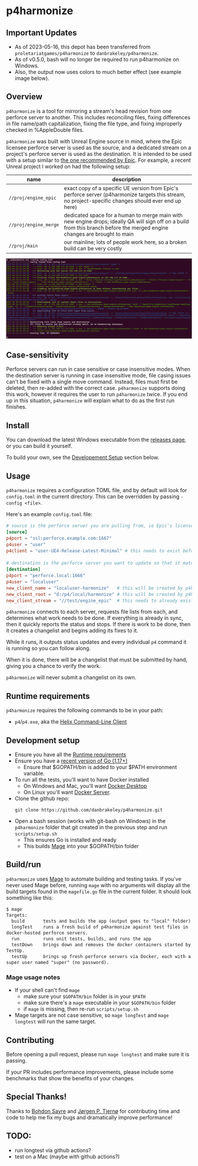 # p4harmonize

## Important Updates

- As of 2023-05-16, this depot has been transferred from `proletariatgames/p4harmonize` to `danbrakeley/p4harmonize`.
- As of v0.5.0, bash will no longer be required to run p4harmonize on Windows.
- Also, the output now uses colors to much better effect (see example image below).

## Overview

`p4harmonize` is a tool for mirroring a stream's head revision from one perforce server to another. This includes reconciling files, fixing differences in file name/path capitalization, fixing the file type, and fixing improperly checked in %AppleDouble files.

`p4harmonize` was built with Unreal Engine source in mind, where the Epic licensee perforce server is used as the source, and a dedicated stream on a project's perforce server is used as the destination. It is intended to be used with a setup similar to [the one recommended by Epic](https://docs.unrealengine.com/4.26/en-US/ProgrammingAndScripting/ProgrammingWithCPP/DownloadingSourceCode/UpdatingSourceCode/#integrating,merging,andbranching). For example, a recent Unreal project I worked on had the following setup:

| name                  | description                                                                                                                                                                |
| --------------------- | -------------------------------------------------------------------------------------------------------------------------------------------------------------------------- |
| `//proj/engine_epic`  | exact copy of a specific UE version from Epic's perforce server (p4harmonize targets this stream, no project-specific changes should ever end up here)                     |
| `//proj/engine_merge` | dedicated space for a human to merge main with new engine drops; ideally QA will sign off on a build from this branch before the merged engine changes are brought to main |
| `//proj/main`         | our mainline; lots of people work here, so a broken build can be very costly                                                                                               |

![The output of v0.5.0 when there are no changes](images/0.5.0-no-changes.png)

## Case-sensitivity

Perforce servers can run in case sensitive or case insensitive modes. When the destination server is running in case insensitive mode, file casing issues can't be fixed with a single move command. Instead, files must first be deleted, then re-added with the correct case. `p4harmonize` supports doing this work, however it requires the user to run `p4harmonize` twice. If you end up in this situation, `p4harmonize` will explain what to do as the first run finishes.

## Install

You can download the latest Windows executable from the [releases page](https://github.com/danbrakeley/p4harmonize/releases), or you can build it yourself.

To build your own, see the [Developement Setup](#development-setup) section below.

## Usage

`p4harmonize` requires a configuration TOML file, and by default will look for `config.toml` in the current directory. This can be overridden by passing `-config <file>`.

Here's an example `config.toml` file:

```toml
# source is the perforce server you are pulling from, ie Epic's licensee server.
[source]
p4port = "ssl:perforce.example.com:1667"
p4user = "user"
p4client = "user-UE4-Release-Latest-Minimal" # this needs to exist before running p4harmonize

# destination is the perforce server you want to update so that it matches the source
[destination]
p4port = "perforce.local:1666"
p4user = "localuser"
new_client_name = "localuser-harmonize"   # this will be created by p4harmonize
new_client_root = "d:/p4/local/harmonize" # this will be created by p4harmonize
new_client_stream = "//test/engine_epic"  # this needs to already exist
```

`p4harmonize` connects to each server, requests file lists from each, and determines what work needs to be done. If everything is already in sync, then it quickly reports the status and stops. If there is work to be done, then it creates a changelist and begins adding its fixes to it.

While it runs, it outputs status updates and every individual `p4` command it is running so you can follow along.

When it is done, there will be a changelist that must be submitted by hand, giving you a chance to verify the work.

`p4harmonize` will never submit a changelist on its own.

## Runtime requirements

`p4harmonize` requires the following commands to be in your path:

- `p4`/`p4.exe`, aka the [Helix Command-Line Client](https://www.perforce.com/downloads/helix-command-line-client-p4)

## Development setup

- Ensure you have all the [Runtime requirements](#runtime-requirements)
- Ensure you have a [recent version of Go (1.17+)](https://go.dev/dl/)
  - Ensure that $GOPATH/bin is added to your $PATH environment variable.
- To run all the tests, you'll want to have Docker installed
  - On Windows and Mac, you'll want [Docker Desktop](https://www.docker.com/products/docker-desktop)
  - On Linux you'll want [Docker Server](https://docs.docker.com/engine/install/#server).
- Clone the github repo:
  ```text
  git clone https://github.com/danbrakeley/p4harmonize.git
  ```
- Open a bash session (works with git-bash on Windows) in the `p4harmonize` folder that git created in the previous step and run `scripts/setup.sh`
  - This ensures Go is installed and ready
  - This builds [Mage](https://magefile.org) into your $GOPATH/bin folder

## Build/run

`p4harmonize` uses [Mage](https://magefile.org) to automate building and testing tasks. If you've never used Mage before, running `mage` with no arguments will display all the build targets found in the `magefile.go` file in the current folder. It should look something like this:

```text
$ mage
Targets:
  build       tests and builds the app (output goes to "local" folder)
  longTest    runs a fresh build of p4harmonize against test files in docker-hosted perforce servers.
  run         runs unit tests, builds, and runs the app
  testDown    brings down and removes the docker containers started by TestUp.
  testUp      brings up fresh perforce servers via Docker, each with a super user named "super" (no password).
```

### Mage usage notes

- If your shell can't find `mage`
  - make sure your `$GOPATH/bin` folder is in your `$PATH`
  - make sure there's a `mage` executable in your `$GOPATH/bin` folder
  - if `mage` is missing, then re-run `scripts/setup.sh`
- Mage targets are not case sensitive, so `mage longTest` and `mage longtest` will run the same target.

## Contributing

Before opening a pull request, please run `mage longtest` and make sure it is passing.

If your PR includes performance improvements, please include some benchmarks that show the benefits of your changes.

## Special Thanks!

Thanks to [Bohdon Sayre](https://github.com/bohdon) and [Jørgen P. Tjernø](https://github.com/jorgenpt) for contributing time and code to help me fix my bugs and dramatically improve performance!

## TODO:

- run longtest via github actions?
- test on a Mac (maybe with github actions?)
